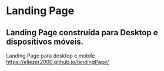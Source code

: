 # Landing Page 
## Landing Page construída para Desktop e dispositivos móveis.
 Landing Page para desktop e mobile
 https://eliezer2000.github.io/landingPage/
 

